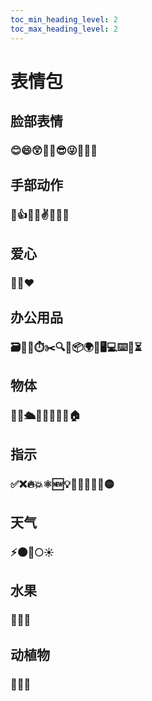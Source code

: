 ```yaml
---
toc_min_heading_level: 2
toc_max_heading_level: 2
---
```


# 表情包

## 脸部表情

### 😊😄😲🧐🥳😎😜🤷‍♂️👥

## 手部动作

### 👏👍👋💅✌🤙🙏💪

## 爱心

### 💙💚❤️

## 办公用品

### 🗃️📄️📝⏱️✂️🔍💾📦🌍🎯🖥💻⌨️📌⏳

## 物体

### 🎉🔨🛳💸🏅🥇🚀🐛🏠

## 指示

### ✅❌🔥💥⚛️🆕💡📣🔔🚧🔴🚫🟡

## 天气

### ⚡️🌑🌙🌕☀️

## 水果

### 🍎🍊🍌

## 动植物

### 🦖🌾🌱
